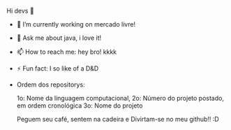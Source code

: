 Hi devs 👋


- 🔭 I’m currently working on mercado livre!
- 💬 Ask me about java, i love it!
- 📫 How to reach me: hey bro! kkkk
- ⚡ Fun fact: I so like of a D&D

- Ordem dos repositorys: 

  1o: Nome da linguagem computacional, 
  2o: Número do projeto postado, em ordem cronológica
  3o: Nome do projeto
  
  Peguem seu café, sentem na cadeira e Divirtam-se no meu github!! :D
  
